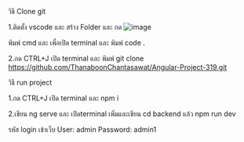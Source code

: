 วิธี Clone git

1.ติดตั้ง vscode และ สร้าง Folder และ กด
![image](https://github.com/user-attachments/assets/449a0f9a-6192-4963-9f2d-9a17e84e75eb)

พิมพ์ cmd และ เพื่อเปิด terminal และ พิมพ์ code .

2.กด CTRL+J เปิด terminal และ พิมพ์ git clone https://github.com/ThanaboonChantasawat/Angular-Project-319.git

วิธี run project

1.กด CTRL+J เปิด terminal และ npm i

2.เขียน ng serve และ เปิดterminal เพิ่มและเขียน cd backend แล้ว npm run dev

รหัส login เข้าเว็บ
User: admin
Password: admin1

